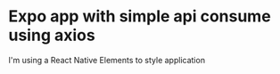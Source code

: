 # Expo app with simple api consume using axios

I'm using a React Native Elements to style application
